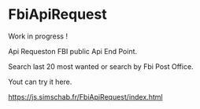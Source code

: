 # FbiApiRequest

Work in progress ! 

Api Requeston FBI public Api End Point.

Search last 20 most wanted or search by Fbi Post Office.

Yout can try it here.

https://js.simschab.fr/FbiApiRequest/index.html
